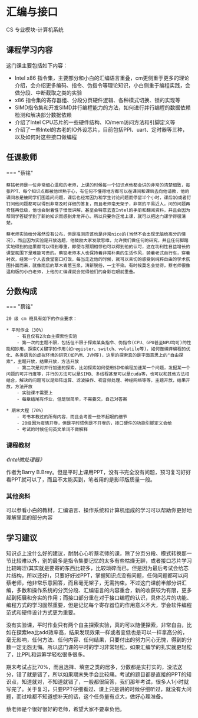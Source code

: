 # 汇编与接口
<div class="badges">
<span class="badge cs-badge">CS 专业模块-计算机系统</span>
</div>

## 课程学习内容

这门课主要包括如下内容：

* Intel x86 指令集，主要部分和小白的汇编语言重叠，cm更侧重于更多的理论介绍，会介绍更多编码、指令、伪指令等理论知识，小白侧重于编程实践，会做分段、中断截取之类的实验
* x86 指令集的寄存器组、分段分页硬件逻辑、各种模式切换、锁的实现等
* SIMD指令集和开发SIMD并行编程能力的方法，如何进行并行编程的数据依赖检测和解决部分数据依赖
* 介绍了Intel CPU芯片的一些硬件结构、IO/mem访问方法和引脚定义等
* 介绍了一些Intel的古老的IO外设芯片，目前包括PPI、uart、定时器等三种，以及如何对这些接口做编程

## 任课教师

=== "蔡铭"

    蔡铭老师是一位非常细心温和的老师，上课的时候每一个知识点他都会讲的非常的清楚细致，每张PPT、每个知识点都被他烂熟于心，有任何不懂得地方都可以在课间和课后去向他请教，他的课间总是被同学们围着问问题，课后也经常因为和学生讨论问题而停留半个小时，课后QQ或者钉钉问他问题都可以得到非常及时详细的答复，而且老师毫无架子，非常的平易近人，问的问题再奇怪再低级，他也会耐着性子慢慢讲解，甚至会特意去查Intel的手册和翻阅资料，并且会因为帮同学答疑学到了新的知识而感到非常开心。所以只要你正常上课，就可以把这门课学得很清楚。

    蔡老师实验给分虽然没有公布，但是推测应该也是非常nice的(当然不会出现无脑给高分的情况)，而且因为实验是开放选题，他鼓励大家发散思维，允许我们做任何的研究，并且任何脚踏实地得到的结果都可以得到尊重，即使与预期相悖也可以得到他的认可，这在功利性日益增长的课堂氛围下是难能可贵的。蔡铭老师本人也保持着非常朴素的生活作风，骑着老式自行车，穿着衬衣，经常一个人去食堂窗口打饭，每当走近他的时候，就可以亲切的感受到纯粹自由的学术氛围扑面而来，就像雨后的草木青葱玉泉，清新脱俗，一尘不染。有时候莫名会觉得，蔡老师很像温和版的小白老师，上他的汇编课就会觉得他们的身影在眼前重叠。
    
## 分数构成

=== "蔡铭"

    20 级 cm 班具有如下的作业要求：

    * 平时作业（30%）
        - 有且仅有2次自主探索性实验
        - 第一次的主题不限，包括但不限于探索某条指令、伪指令(CPU、GPU甚至NPU均可)的性能和妙用，探索C关键字的作用(如register、switch、volatile等)，如何做编译编程的优化、各类语言的虚拟环境的研究(如PVM、JVM等)，这里的探索真的是字面意思上的"自由探索"，主题开放，结果开放，方法开放
        - 第二次是对并行加速的探索，比如探索如何使用SIMD编程加速某一个问题，发掘某一个问题的可并行度等，并行的方法可以是SIMD、多线程甚至可以是cuda等，也可以和其他方法相结合，解决的问题可以是矩阵运算、滤波操作、视音频处理、神经网络等等，主题开放，结果开放，方法开放
        - 实验课不需要上
        - 每章结尾有作业，但是很简单，不需要交，自己对答案

    * 期末大程（70%）
        - 考书本教过的所有内容，而且会考差一些不起眼的细节
        - 20级因为疫情开卷，但是平时惯例是不开卷的，接口硬件的功能引脚定义会给
        - 考试的时候任何英文单词不做解释

### 课程教材

*《Intel微处理器》*

作者为Barry B.Brey。但是平时上课用PPT，没有书完全没有问题，预习复习好好看PPT就可以了，而且不太能买到，笔者用的是影印版质量一般。

### 其他资料

可以参看小白的教材，汇编语言、操作系统和计算机组成的学习可以帮助你更好地理解里面的部分内容

## 学习建议

知识点上没什么好的建议，耐耐心心听蔡老师的课，除了分页分段、模式转换那一节比较难以外，别的最多是指令集要记忆的太多有些枯燥无聊，或者接口芯片学习比较晦涩(其实就是要寄的东西比较多，比较琐碎而已，但是因为最后考试会给芯片结构，所以还好)，只要好好过PPT，掌握知识点没有问题，任何问题都可以问蔡老师，他非常乐意回答，而且毫无架子，无需拘束。不过这门课前半部分讲汇编，多数和操作系统的分页分段、汇编语言的内容重合，新的收获较为有限，更多起到拓展和夯实的作用；而接口部分重在对于接口编程的认识，具体芯片的功能、编程方式的学习固然重要，但是记忆每个寄存器位的作用意义不大，学会软件编程范式和硬件设计方式更为重要。

没有实验课，平时作业只有两个自主探索实验，真的可以随便探索，非常自由，比如在探索lea比add效率高，结果发现效果一样或者变低也是可以一样拿高分的，毫无影响，任何方法、任何内容、任何结果，只要付出的努力问心无愧，得到的分数一定无怨无悔。所以这门课的平时的学习非常轻松，如果汇编学的扎实就更轻松了，比PPL和运筹学轻松很多很多。

期末考试占比70%，而且选择、填空之类的居多，分数都是实打实的，没法送分，错了就是错了，所以如果期末失手会比较痛。考试的题目都是直接的PPT的知识点，知道就对，不知道就错了，一般都很简答，我们那年考试，很多人1小时就写完了。关于复习，只要PPT仔细看过、课上只是讲的时候仔细听过，就没有大问题，而过啥都不知道想补天的话，这个任务量有点大，做好心理准备。

蔡老师是个很好很好的老师，希望大家不要辜负他。